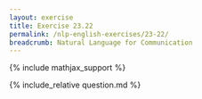 ```yaml
---
layout: exercise
title: Exercise 23.22
permalink: /nlp-english-exercises/23-22/
breadcrumb: Natural Language for Communication
---
```


{% include mathjax_support %}

<div><i class="arrow-up" data-chapter="nlp-english-exercises" data-exercise="ex_22" data-rating="0"></i></div>
{% include_relative question.md %}
